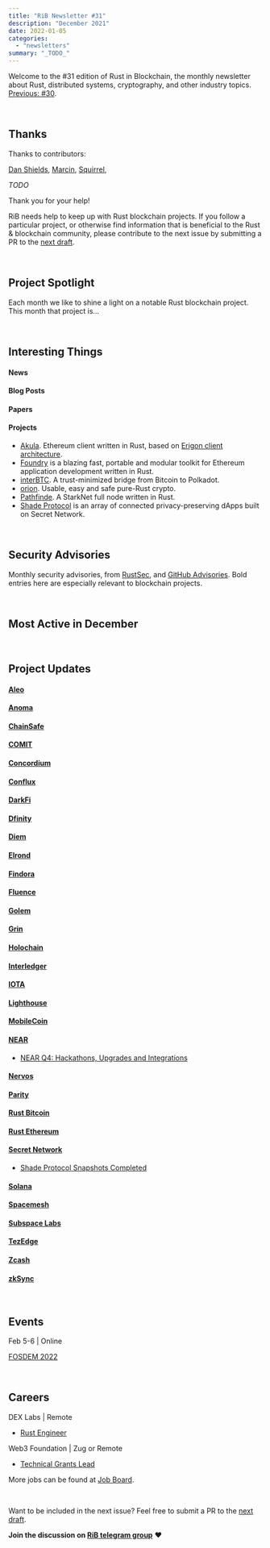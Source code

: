 ```yaml
---
title: "RiB Newsletter #31"
description: "December 2021"
date: 2022-01-05
categories:
  - "newsletters"
summary: "_TODO_"
---
```


Welcome to the #31 edition of Rust in Blockchain, the monthly
newsletter about Rust, distributed systems, cryptography, and other
industry topics.
[Previous: #30](/newsletters/rib-newsletter-30/).

&nbsp;

## Thanks

Thanks to contributors:

[Dan Shields],
[Marcin],
[Squirrel],

_TODO_

Thank you for your help!

RiB needs help to keep up with Rust blockchain projects. 
If you follow a particular project, or otherwise find information 
that is beneficial to the Rust & blockchain community, 
please contribute to the next issue
by submitting a PR to the [next draft](https://github.com/rust-in-blockchain/Rust-in-Blockchain/tree/master/draft).

[Dan Shields]: Https://github.com/NukeManDan
[Marcin]: https://github.com/mmagician
[Squirrel]: https://github.com/gilescope
[Brian Anderson]: https://github.com/brson
[Aimee Zhu]: https://github.com/Aimeedeer

&nbsp;


## Project Spotlight

Each month we like to shine a light on a notable Rust blockchain project. This month that project is…

&nbsp;


## Interesting Things

#### News


#### Blog Posts


#### Papers


#### Projects

- [Akula](https://github.com/akula-bft/akula).
  Ethereum client written in Rust, based on [Erigon client architecture](https://github.com/ledgerwatch/interfaces).
- [Foundry](https://github.com/gakonst/foundry/) is a blazing fast,
  portable and modular toolkit for Ethereum application development
  written in Rust.
- [interBTC](https://github.com/interlay/interbtc).
  A trust-minimized bridge from Bitcoin to Polkadot.
- [orion](https://github.com/orion-rs/orion).
  Usable, easy and safe pure-Rust crypto.
- [Pathfinde](https://github.com/eqlabs/pathfinder).
  A StarkNet full node written in Rust.
- [Shade Protocol](https://github.com/securesecrets/shade)
  is an array of connected privacy-preserving dApps built on Secret Network.


&nbsp;

## Security Advisories

Monthly security advisories, from [RustSec], and [GitHub Advisories].
Bold entries here are especially relevant to blockchain projects.

[RustSec]: https://rustsec.org/advisories/
[GitHub Advisories]: https://github.com/advisories?query=ecosystem%3Arust


&nbsp;

## Most Active in December

&nbsp;

## Project Updates

<!-- NB: This list needs to be kept in sync with rib-bible.md / rib-config.toml -->

#### [Aleo](https://github.com/AleoHQ)

#### [Anoma](https://github.com/anoma)

#### [ChainSafe](https://github.com/ChainSafe)

#### [COMIT](https://github.com/comit-network)

#### [Concordium](https://github.com/Concordium)

#### [Conflux](https://github.com/Conflux-Chain)

#### [DarkFi](https://dark.fi)

#### [Dfinity](https://github.com/dfinity)

#### [Diem](https://github.com/diem)

#### [Elrond](https://github.com/ElrondNetwork)

#### [Findora](https://github.com/FindoraNetwork)

#### [Fluence](https://github.com/fluencelabs)

#### [Golem](https://github.com/golemfactory)

#### [Grin](https://github.com/mimblewimble/grin)

#### [Holochain](https://github.com/holochain/)

#### [Interledger](https://github.com/interledger-rs)

#### [IOTA](https://github.com/iotaledger)

#### [Lighthouse](https://github.com/sigp/lighthouse)

#### [MobileCoin](https://github.com/mobilecoinfoundation)

#### [NEAR](https://github.com/nearprotocol/nearcore)

- [NEAR Q4: Hackathons, Upgrades and Integrations](https://near.org/blog/near-q4-update-ecosystem-sharding-launch/)

#### [Nervos](https://github.com/nervosnetwork)

#### [Parity](https://github.com/paritytech)
  
#### [Rust Bitcoin](https://github.com/rust-bitcoin/rust-bitcoin)

#### [Rust Ethereum](https://github.com/rust-ethereum)

#### [Secret Network](https://github.com/enigmampc/SecretNetwork)

- [Shade Protocol Snapshots Completed](https://medium.com/@shadeprotocoldevs/shade-protocol-snapshots-completed-38e61ac58369)

#### [Solana](https://github.com/solana-labs/solana)

#### [Spacemesh](https://github.com/spacemeshos)

#### [Subspace Labs](https://github.com/subspace)

#### [TezEdge](https://github.com/tezedge)

#### [Zcash](https://github.com/zcash)

#### [zkSync](https://github.com/matter-labs/zksync)


&nbsp;

## Events

<!--

Dec 1-2 | Online

[Event Sample](https://event.sample)

-->

Feb 5-6 | Online

[FOSDEM 2022](https://fosdem.org/2022/)

&nbsp;

## Careers

<!--

Company name | Location A, B, Remote
- [Job 1](https://job.one)
- [Job 2](https://job.two)

-->

DEX Labs | Remote
- [Rust Engineer](https://dex-labs.breezy.hr/p/fea339739adb)

Web3 Foundation | Zug or Remote
- [Technical Grants Lead](https://web3.bamboohr.com/jobs/view.php?id=99)

More jobs can be found at [Job Board][page-jobboard].

[page-jobboard]: https://rustinblockchain.org/job-board/

&nbsp;

Want to be included in the next issue? Feel free to submit a PR to the
[next draft](https://github.com/rust-in-blockchain/Rust-in-Blockchain/tree/master/draft).

**Join the discussion on [RiB telegram group][ribtg]** **❤️**

[ribtg]: https://t.me/rustinblockchain


